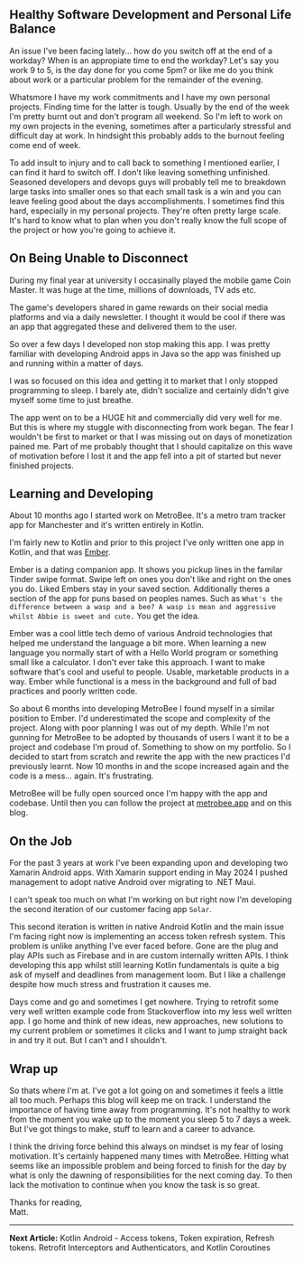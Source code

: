 ## Healthy Software Development and Personal Life Balance

An issue I've been facing lately... how do you switch off at the end of a workday? When is an appropiate time to end the workday? Let's say you work 9 to 5, is the day done for you come 5pm? or like me do you think about work or a particular problem for the remainder of the evening.

Whatsmore I have my work commitments and I have my own personal projects. Finding time for the latter is tough. Usually by the end of the week I'm pretty burnt out and don't program all weekend. So I'm left to work on my own projects in the evening, sometimes after a particularly stressful and difficult day at work. In hindsight this probably adds to the burnout feeling come end of week.

To add insult to injury and to call back to something I mentioned earlier, I can find it hard to switch off. I don't like leaving something unfinished. Seasoned developers and devops guys will probably tell me to breakdown large tasks into smaller ones so that each small task is a win and you can leave feeling good about the days accomplishments. I sometimes find this hard, especially in my personal projects. They're often pretty large scale. It's hard to know what to plan when you don't really know the full scope of the project or how you're going to achieve it.

## On Being Unable to Disconnect
During my final year at university I occasinally played the mobile game Coin Master. It was huge at the time, millions of downloads, TV ads etc. 

The game's developers shared in game rewards on their social media platforms and via a daily newsletter. I thought it would be cool if there was an app that aggregated these and delivered them to the user.

So over a few days I developed non stop making this app. I was pretty familiar with developing Android apps in Java so the app was finished up and running within a matter of days.

I was so focused on this idea and getting it to market that I only stopped programming to sleep. I barely ate, didn't socialize and certainly didn't give myself some time to just breathe. 

The app went on to be a HUGE hit and commercially did very well for me. But this is where my stuggle with disconnecting from work began. The fear I wouldn't be first to market or that I was missing out on days of monetization pained me. Part of me probably thought that I should capitalize on this wave of motivation before I lost it and the app fell into a pit of started but never finished projects.

## Learning and Developing
About 10 months ago I started work on MetroBee. It's a metro tram tracker app for Manchester and it's written entirely in Kotlin.

I'm fairly new to Kotlin and prior to this project I've only written one app in Kotlin, and that was [Ember](https://mattjashworth.xyz/ember). 

Ember is a dating companion app. It shows you pickup lines in the familar Tinder swipe format. Swipe left on ones you don't like and right on the ones you do. Liked Embers stay in your saved section. Additionally theres a section of the app for puns based on peoples names. Such as `What's the difference between a wasp and a bee? A wasp is mean and aggressive whilst Abbie is sweet and cute.` You get the idea.

Ember was a cool little tech demo of various Android technologies that helped me understand the language a bit more. When learning a new language you normally start of with a Hello World program or something small like a calculator. I don't ever take this approach. I want to make software that's cool and useful to people. Usable, marketable products in a way. Ember while functional is a mess in the background and full of bad practices and poorly written code.

So about 6 months into developing MetroBee I found myself in a similar position to Ember. I'd underestimated the scope and complexity of the project. Along with poor planning I was out of my depth. While I'm not gunning for MetroBee to be adopted by thousands of users I want it to be a project and codebase I'm proud of. Something to show on my portfolio. So I decided to start from scratch and rewrite the app with the new practices I'd previously learnt. Now 10 months in and the scope increased again and the code is a mess... again. It's frustrating. 

MetroBee will be fully open sourced once I'm happy with the app and codebase. Until then you can follow the project at [metrobee.app](https://metrobee.app) and on this blog.

## On the Job
For the past 3 years at work I've been expanding upon and developing two Xamarin Android apps. With Xamarin support ending in May 2024 I pushed management to adopt native Android over migrating to .NET Maui.

I can't speak too much on what I'm working on but right now I'm developing the second iteration of our customer facing app `Solar`.

This second iteration is written in native Android Kotlin and the main issue I'm facing right now is implementing an access token refresh system. This problem is unlike anything I've ever faced before. Gone are the plug and play APIs such as Firebase and in are custom internally written APIs. I think developing this app whilst still learning Kotlin fundamentals is quite a big ask of myself and deadlines from management loom. But I like a challenge despite how much stress and frustration it causes me.

Days come and go and sometimes I get nowhere. Trying to retrofit some very well written example code from Stackoverflow into my less well written app. I go home and think of new ideas, new approaches, new solutions to my current problem or sometimes it clicks and I want to jump straight back in and try it out. But I can't and I shouldn't. 

## Wrap up
So thats where I'm at. I've got a lot going on and sometimes it feels a little all too much. Perhaps this blog will keep me on track. I understand the importance of having time away from programming. It's not healthy to work from the moment you wake up to the moment you sleep 5 to 7 days a week. But I've got things to make, stuff to learn and a career to advance.

I think the driving force behind this always on mindset is my fear of losing motivation. It's certainly happened many times with MetroBee. Hitting what seems like an impossible problem and being forced to finish for the day by what is only the dawning of responsibilities for the next coming day. To then lack the motivation to continue when you know the task is so great.

Thanks for reading,\
Matt.


---
**Next Article:** Kotlin Android - Access tokens, Token expiration, Refresh tokens. Retrofit Interceptors and Authenticators, and Kotlin Coroutines
